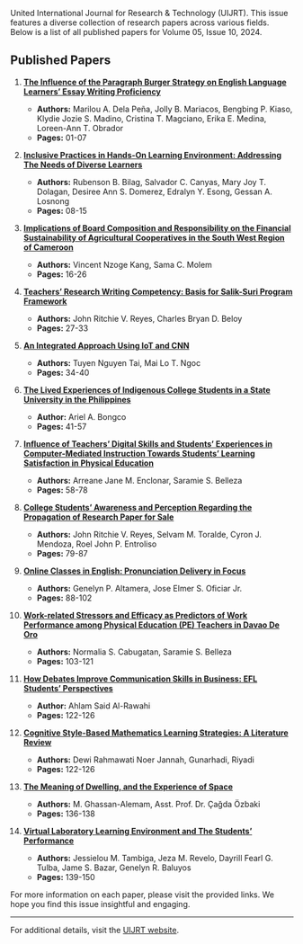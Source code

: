United International Journal for Research & Technology (UIJRT). This issue features a diverse collection of research papers across various fields. Below is a list of all published papers for Volume 05, Issue 10, 2024.

## Published Papers

1. **[The Influence of the Paragraph Burger Strategy on English Language Learners’ Essay Writing Proficiency](https://uijrt.com/paper/influence-paragraph-burger-strategy-english-language-learners-essay-writing-proficiency)**
   - **Authors:** Marilou A. Dela Peña, Jolly B. Mariacos, Bengbing P. Kiaso, Klydie Jozie S. Madino, Cristina T. Magciano, Erika E. Medina, Loreen-Ann T. Obrador
   - **Pages:** 01-07

2. **[Inclusive Practices in Hands-On Learning Environment: Addressing The Needs of Diverse Learners](https://uijrt.com/paper/inclusive-practices-hands-on-learning-environment-addressing-needs-diverse-learners)**
   - **Authors:** Rubenson B. Bilag, Salvador C. Canyas, Mary Joy T. Dolagan, Desiree Ann S. Domerez, Edralyn Y. Esong, Gessan A. Losnong
   - **Pages:** 08-15

3. **[Implications of Board Composition and Responsibility on the Financial Sustainability of Agricultural Cooperatives in the South West Region of Cameroon](https://uijrt.com/paper/implications-of-board-composition-responsibility-financial-sustainability-agricultural-cooperatives-south-west-cameroon)**
   - **Authors:** Vincent Nzoge Kang, Sama C. Molem
   - **Pages:** 16-26

4. **[Teachers’ Research Writing Competency: Basis for Salik-Suri Program Framework](https://uijrt.com/paper/teachers-research-writing-competency-basis-for-salik-suri-program-framework)**
   - **Authors:** John Ritchie V. Reyes, Charles Bryan D. Beloy
   - **Pages:** 27-33

5. **[An Integrated Approach Using IoT and CNN](https://uijrt.com/paper/an-integrated-approach-using-iot-and-cnn)**
   - **Authors:** Tuyen Nguyen Tai, Mai Lo T. Ngoc
   - **Pages:** 34-40

6. **[The Lived Experiences of Indigenous College Students in a State University in the Philippines](https://uijrt.com/paper/lived-experiences-indigenous-college-students-state-university-philippines)**
   - **Author:** Ariel A. Bongco
   - **Pages:** 41-57

7. **[Influence of Teachers’ Digital Skills and Students’ Experiences in Computer-Mediated Instruction Towards Students’ Learning Satisfaction in Physical Education](https://uijrt.com/paper/influence-teachers-digital-skills-students-experiences-computer-mediated-instruction-towards-students-learning-satisfaction-physical-education)**
   - **Authors:** Arreane Jane M. Enclonar, Saramie S. Belleza
   - **Pages:** 58-78

8. **[College Students’ Awareness and Perception Regarding the Propagation of Research Paper for Sale](https://uijrt.com/paper/college-students-awareness-perception-regarding-propagation-research-paper-sale)**
   - **Authors:** John Ritchie V. Reyes, Selvam M. Toralde, Cyron J. Mendoza, Roel John P. Entroliso
   - **Pages:** 79-87

9. **[Online Classes in English: Pronunciation Delivery in Focus](https://uijrt.com/paper/online-classes-in-english-pronunciation-delivery-in-focus)**
   - **Authors:** Genelyn P. Altamera, Jose Elmer S. Oficiar Jr.
   - **Pages:** 88-102

10. **[Work-related Stressors and Efficacy as Predictors of Work Performance among Physical Education (PE) Teachers in Davao De Oro](https://uijrt.com/paper/work-stress-efficacy-performance-pe-teachers-davao)**
    - **Authors:** Normalia S. Cabugatan, Saramie S. Belleza
    - **Pages:** 103-121

11. **[How Debates Improve Communication Skills in Business: EFL Students’ Perspectives](https://uijrt.com/paper/debates-improve-communication-efl-students-business)**
    - **Author:** Ahlam Said Al-Rawahi
    - **Pages:** 122-126

12. **[Cognitive Style-Based Mathematics Learning Strategies: A Literature Review](https://uijrt.com/paper/cognitive-style-based-mathematics-learning-strategies-a-literature-review)**
    - **Authors:** Dewi Rahmawati Noer Jannah, Gunarhadi, Riyadi
    - **Pages:** 122-126

13. **[The Meaning of Dwelling, and the Experience of Space](https://uijrt.com/paper/the-meaning-of-dwelling-and-the-experience-of-space)**
    - **Authors:** M. Ghassan-Alemam, Asst. Prof. Dr. Çağda Özbaki
    - **Pages:** 136-138

14. **[Virtual Laboratory Learning Environment and The Students’ Performance](https://uijrt.com/paper/virtual-laboratory-learning-environment-and-the-students-performance)**
    - **Authors:** Jessielou M. Tambiga, Jeza M. Revelo, Dayrill Fearl G. Tulba, Jame S. Bazar, Genelyn R. Baluyos
    - **Pages:** 139-150

For more information on each paper, please visit the provided links. We hope you find this issue insightful and engaging.

---

For additional details, visit the [UIJRT website](https://uijrt.com/).
